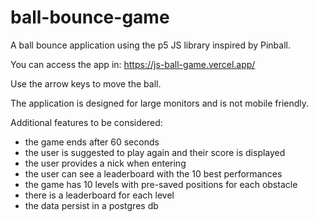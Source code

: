 # ball-bounce-game

A ball bounce application using the p5 JS library inspired by Pinball.

You can access the app in:
https://js-ball-game.vercel.app/

Use the arrow keys to move the ball.

The application is designed for large monitors and is not mobile friendly.

Additional features to be considered:
- the game ends after 60 seconds
- the user is suggested to play again and their score is displayed
- the user provides a nick when entering
- the user can see a leaderboard with the 10 best performances
- the game has 10 levels with pre-saved positions for each obstacle
- there is a leaderboard for each level
- the data persist in a postgres db
